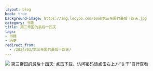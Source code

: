 ```yaml
---
layout: blog
book: true
background-image: https://img.locyoo.com/book第三帝国的最后十四天.jpg
category: 书籍
title: 第三帝国的最后十四天
tags:
- 书籍
- 历史
redirect_from:
  - /2024/03/第三帝国的最后十四天/
---
```

![](https://img.locyoo.com/book第三帝国的最后十四天.jpg)
第三帝国的最后十四天: <a name = "ref1" href="https://url18.ctfile.com/f/50983618-1375542850-a1e6d0?p=3619">点击下载</a>，访问密码请点击右上方“关于”自行查看